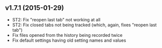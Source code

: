 v1.7.1 (2015-01-29)
-------------------

- ST2: Fix "reopen last tab" not working at all
- ST2: Fix closed tabs not being tracked (which, again, fixes "reopen last tab")
- Fix files opened from the history being recorded twice
- Fix default settings having old setting names and values
